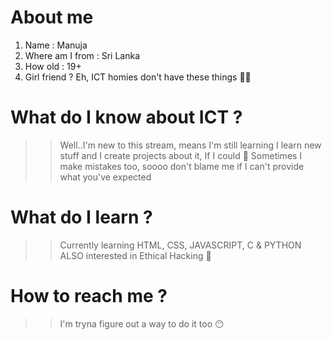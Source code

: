 # About me

1. Name : Manuja
2. Where am I from : Sri Lanka
3. How old : 19+
4. Girl friend ? Eh, ICT homies don't have these things 😮‍💨

# What do I know about ICT ?

>> Well..I'm new to this stream, means I'm still learning
>> I learn new stuff and I create projects about it, If I could 🤔
>> Sometimes I make mistakes too, soooo don't blame me if I can't provide what you've expected

# What do I learn ?

>> Currently learning HTML, CSS, JAVASCRIPT, C & PYTHON
>> ALSO interested in Ethical Hacking 🤫

# How to reach me ?

>> I'm tryna figure out a way to do it too 😶
